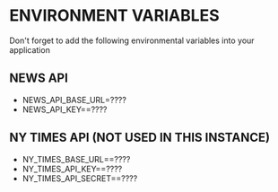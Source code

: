 # ENVIRONMENT VARIABLES

Don't forget to add the following environmental variables into your application

## NEWS API

-   NEWS_API_BASE_URL=????
-   NEWS_API_KEY==????

## NY TIMES API (NOT USED IN THIS INSTANCE)

-   NY_TIMES_BASE_URL==????
-   NY_TIMES_API_KEY==????
-   NY_TIMES_API_SECRET==????
